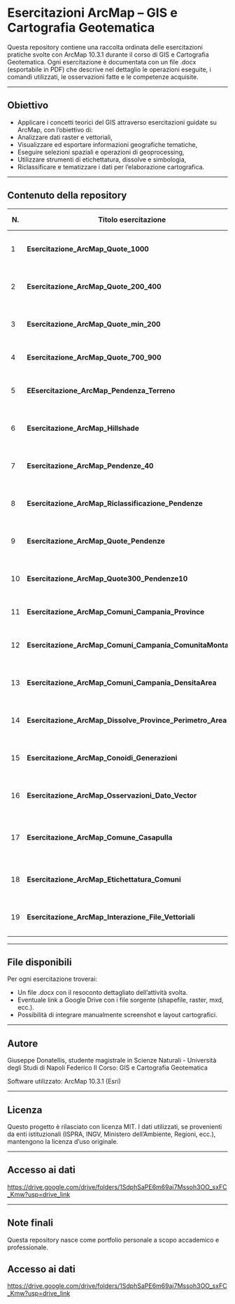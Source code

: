 # Esercitazioni ArcMap – GIS e Cartografia Geotematica

Questa repository contiene una raccolta ordinata delle esercitazioni pratiche svolte con ArcMap 10.3.1 durante il corso di GIS e Cartografia Geotematica. Ogni esercitazione è documentata con un file .docx (esportabile in PDF) che descrive nel dettaglio le operazioni eseguite, i comandi utilizzati, le osservazioni fatte e le competenze acquisite.

---

## Obiettivo

- Applicare i concetti teorici del GIS attraverso esercitazioni guidate su ArcMap, con l’obiettivo di:
- Analizzare dati raster e vettoriali,
- Visualizzare ed esportare informazioni geografiche tematiche,
- Eseguire selezioni spaziali e operazioni di geoprocessing,
- Utilizzare strumenti di etichettatura, dissolve e simbologia,
- Riclassificare e tematizzare i dati per l’elaborazione cartografica.

---

## Contenuto della repository

| N. | Titolo esercitazione                                             | Descrizione sintetica |
|----|-----------------------------------------------------------------|-----------------------------------------------------------------|
| 1  | **Esercitazione_ArcMap_Quote_1000**                             | Visualizzazione delle curve di livello a 1000 metri.            |
| 2  | **Esercitazione_ArcMap_Quote_200_400**                          | Selezione e visualizzazione delle quote tra 200 e 400 m.        |
| 3  | **Esercitazione_ArcMap_Quote_min_200**                          | Evidenziazione delle aree con quota superiore a 200 m.          |
| 4  | **Esercitazione_ArcMap_Quote_700_900**                          | Tematizzazione delle curve tra 700 e 900 m.                     |
| 5  | **EEsercitazione_ArcMap_Pendenza_Terreno**                      | Analisi del raster di pendenza per lo studio morfologico.       |
| 6  | **Esercitazione_ArcMap_Hillshade**                              | Visualizzazione hillshade per l’ombreggiatura del terreno.      |
| 7  | **Esercitazione_ArcMap_Pendenze_40**                            | Evidenziazione delle pendenze superiori al 40%.                 |
| 8  | **Esercitazione_ArcMap_Riclassificazione_Pendenze**             | Riclassificazione delle pendenze in classi tematiche.           |
| 9  | **Esercitazione_ArcMap_Quote_Pendenze**                         | Incrocio tra informazioni di quota e pendenza.                  |
| 10 | **Esercitazione_ArcMap_Quote300_Pendenze10**                    | Selezione delle aree >300m e pendenza >10%.                     |
| 11 | **Esercitazione_ArcMap_Comuni_Campania_Province**               | Colorazione dei comuni secondo le province.                     |
| 12 | **Esercitazione_ArcMap_Comuni_Campania_ComunitaMontana**        | Tematizzazione secondo le comunità montane.                     |
| 13 | **Esercitazione_ArcMap_Comuni_Campania_DensitaArea**            | Classificazione per densità areale dei comuni.                  |
| 14 | **Esercitazione_ArcMap_Dissolve_Province_Perimetro_Area**       | Fusione per provincia con calcolo area e perimetro.             |
| 15 | **Esercitazione_ArcMap_Conoidi_Generazioni**                    | Visualizzazione delle conoidi per generazione morfologica.      |
| 16 | **Esercitazione_ArcMap_Osservazioni_Dato_Vector**               | Analisi e tematizzazione avanzata dei dati vettoriali.          |
| 17 | **Esercitazione_ArcMap_Comune_Casapulla**                       | Selezione ed esportazione del poligono del comune di Casapulla. |
| 18 | **Esercitazione_ArcMap_Etichettatura_Comuni**                   | Inserimento delle etichette con il nome dei comuni.             |
| 19 | **Esercitazione_ArcMap_Interazione_File_Vettoriali**            | Clip, editing e selezione delle conoidi in un’area target.      |
	
---

## File disponibili

Per ogni esercitazione troverai:
- Un file .docx con il resoconto dettagliato dell’attività svolta.
- Eventuale link a Google Drive con i file sorgente (shapefile, raster, mxd, ecc.).
- Possibilità di integrare manualmente screenshot e layout cartografici.

---

## Autore
Giuseppe Donatellis, studente magistrale in Scienze Naturali - Università degli Studi di Napoli Federico II
Corso: GIS e Cartografia Geotematica

Software utilizzato: ArcMap 10.3.1 (Esri)

---

## Licenza
Questo progetto è rilasciato con licenza MIT.
I dati utilizzati, se provenienti da enti istituzionali (ISPRA, INGV, Ministero dell’Ambiente, Regioni, ecc.), mantengono la licenza d’uso originale.

---

## Accesso ai dati
https://drive.google.com/drive/folders/1SdphSaPE6m69aj7Mssoh3OO_sxFC_Kmw?usp=drive_link

---

## Note finali

Questa repository nasce come portfolio personale a scopo accademico e professionale.  

## Accesso ai dati

https://drive.google.com/drive/folders/1SdphSaPE6m69aj7Mssoh3OO_sxFC_Kmw?usp=drive_link
